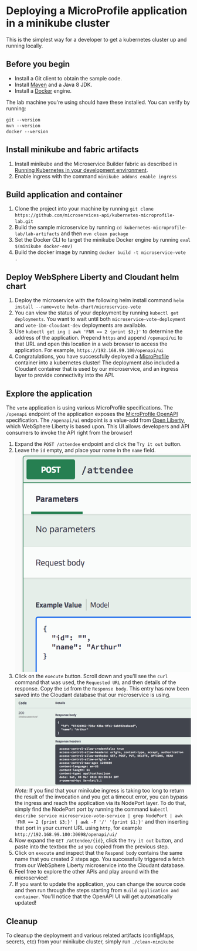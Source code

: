# Deploying a MicroProfile application in a minikube cluster

This is the simplest way for a developer to get a kubernetes cluster up and running locally.

## Before you begin

* Install a Git client to obtain the sample code.
* Install [Maven](https://maven.apache.org/download.cgi) and a Java 8 JDK.
* Install a [Docker](https://docs.docker.com/engine/installation/) engine.

The lab machine you're using should have these installed.  You can verify by running:
```
git --version
mvn --version
docker --version
```

## Install minikube and fabric artifacts

1. Install minikube and the Microservice Builder fabric as described in [Running Kubernetes in your development environment](https://www.ibm.com/support/knowledgecenter/SS5PWC/setup.html#running-kubernetes-in-your-development-environment).
1. Enable ingress with the command `minikube addons enable ingress`

## Build application and container

1. Clone the project into your machine by running `git clone https://github.com/microservices-api/kubernetes-microprofile-lab.git`
1. Build the sample microservice by running `cd kubernetes-microprofile-lab/lab-artifacts` and then  `mvn clean package`
1. Set the Docker CLI to target the minikube Docker engine by running `eval $(minikube docker-env)`
1. Build the docker image by running `docker build -t microservice-vote .`

## Deploy WebSphere Liberty and Cloudant helm chart 

1. Deploy the microservice with the following helm install command `helm install --name=vote helm-chart/microservice-vote`
1. You can view the status of your deployment by running `kubectl get deployments`.  You want to wait until both `microservice-vote-deployment` and `vote-ibm-cloudant-dev` deployments are available.
1. Use `kubectl get ing | awk 'FNR == 2 {print $3;}'` to determine the address of the application.  Prepend `https` and append `/openapi/ui` to that URL and open this location in a web browser to access the application. For example, `https://192.168.99.100/openapi/ui` 
1. Congratulations, you have successfully deployed a [MicroProfile](http://microprofile.io/) container into a kubernetes cluster!  The deployment also included a Cloudant container that is used by our microservice, and an ingress layer to provide connectivity into the API. 

## Explore the application
The `vote` application is using various MicroProfile specifications.  The `/openapi` endpoint of the application exposes the [MicroProfile OpenAPI](http://download.eclipse.org/microprofile/microprofile-open-api-1.0.1/microprofile-openapi-spec.html) specification.  The `/openapi/ui` endpoint is a value-add from [Open Liberty](https://openliberty.io/), which WebSphere Liberty is based upon.  This UI allows developers and API consumers to invoke the API right from the browser!

1. Expand the `POST /attendee` endpoint and click the `Try it out` button.
1. Leave the `id` empty, and place your name in the `name` field.
![image](images/post_screenshot.png)
1. Click on the `execute` button.  Scroll down and you'll see the `curl` command that was used, the `Requested URL` and then details of the response.  Copy the `id` from the `Response body`.  This entry has now been saved into the Cloudant database that our microservice is using.
![image](images/post_result.png)
*Note:*  If you find that your minikube ingress is taking too long to return the result of the invocation and you get a timeout error, you can bypass the ingress and reach the application via its NodePort layer.  To do that, simply find the NodePort port by running the command `kubectl describe service microservice-vote-service | grep NodePort | awk 'FNR == 2 {print $3;}' | awk -F '/' '{print $1;}'` and then inserting that port in your current URL using `http`, for example `http://192.168.99.100:30698/openapi/ui/`
1. Now expand the `GET /attendee/{id}`, click the `Try it out` button, and paste into the textbox the `id` you copied from the previous step.
1. Click on `execute` and inspect that the `Respond body` contains the same name that you created 2 steps ago. You successfully triggered a fetch from our WebSphere Liberty microservice into the Cloudant database.
1. Feel free to explore the other APIs and play around with the microservice! 
1. If you want to update the application, you can change the source code and then run through the steps starting from `Build application and container`.  You'll notice that the OpenAPI UI will get automatically updated!

## Cleanup

To cleanup the deployment and various related artifacts (configMaps, secrets, etc) from your minikube cluster, simply run `./clean-minikube`
